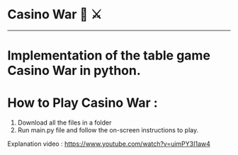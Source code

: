 # Casino War 🎰 ⚔️
***
# Implementation of the table game Casino War in python.

# How to Play Casino War :
1. Download all the files in a folder
2. Run main.py file and follow the on-screen instructions to play.

Explanation video : https://www.youtube.com/watch?v=uimPY3I1aw4
